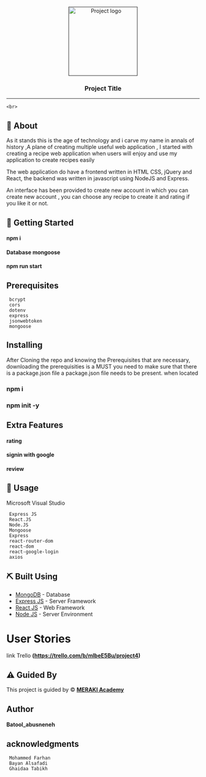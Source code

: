 <p align="center">
  <a href="" rel="noopener">
 <img width=180px height=180px src="https://foodrecipes.inspirythemes.com/bootstrap/wp-content/uploads/sites/3/2015/12/logo1.png" alt="Project logo"></a>
</p>

<h3 align="center">Project Title</h3>

---
    <br> 
## 🧐 About <a name = "about"></a>

  As it stands this is the age of technology and i carve my name in annals of history ,A plane of creating multiple useful web application , I started with creating a recipe web application when users will enjoy and use my application to create recipes easily

 The web application do have a frontend written in HTML CSS, jQuery and React, the backend was written in javascript using NodeJS and Express.

 An interface has been provided to create new account in which you can create new account , you can choose any recipe to create it and rating if you like it or not.

## 🏁 Getting Started <a name = "getting_started"></a>

#### npm i
#### Database mongoose
#### npm run start

## Prerequisites


```
 bcrypt
 cors
 dotenv
 express
 jsonwebtoken
 mongoose

```

## Installing

After Cloning the repo and knowing the Prerequisites that are necessary, downloading the prerequisities is a MUST
you need to make sure that there is a package.json file 
a package.json file needs to be present.
when located
 ### npm i
 ### npm init -y
 
## Extra Features
#### rating
#### signin with google
#### review


## 🎈 Usage <a name="usage"></a>

Microsoft Visual Studio
```
 Express JS
 React.JS 
 Node.JS 
 Mongoose
 Express
 react-router-dom
 react-dom
 react-google-login
 axios
```
## ⛏️ Built Using <a name = "built_using"></a>

- [MongoDB](https://www.mongodb.com/) - Database
- [Express JS](https://expressjs.com/) - Server Framework
- [React JS](https://https://reactjs.org/) - Web Framework
- [Node JS](https://nodejs.org/en/) - Server Environment
# User Stories
 link Trello  **(https://trello.com/b/mlbeE5Bu/project4)**

## ⚠️ Guided By <a name = "guided_by"></a>

This project is guided by ©️ **[MERAKI Academy](https://www.meraki-academy.org)**

## Author

#### Batool_abusneneh
## acknowledgments
```
 Mohammed Farhan
 Bayan Alsafadi
 Ghaidaa Tabikh
```
















